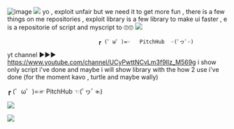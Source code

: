 ![image](https://user-images.githubusercontent.com/87212166/169653288-73a5b21b-d15c-4745-b6a4-fbf201969945.png)
![](https://gfycat.com/actualdefinitivegnatcatcher)
yo , exploit unfair but we need it to get more fun , there is a few things on me repositories , exploit library is a few library to make ui faster , e is a repositorie of script and myscript to 🙄🙄
![](https://media3.giphy.com/media/JR72uBNzdqEVe11JJx/giphy.gif?cid=6c09b952iiyip68i4n35rptka8jmxsen1khttg41vpxp91km&amp;rid=giphy.gif&amp;ct=s%22)







                                                                                               
                                 ┏ (゜ω゜)=☞   PitchHub  ☜(ﾟヮﾟ☜)


yt channel ▶▶▶
https://www.youtube.com/channel/UCyPwttNCvLm3f9Ilz_M569g
i show only script i've done and maybe i will show library with the how 2 use i've done (for the moment kavo , turtle and maybe wally)


┏ (゜ω゜)=☞   PitchHub  ☜(ﾟヮﾟ☜)

![](https://gfycat.com/actualdefinitivegnatcatcher)

![](https://gfycat.com/hardsprygrayling)

